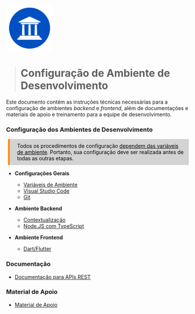 <p><img src="./images/mies-icon.png" width=128 /></p>

># **Configuração de Ambiente de Desenvolvimento**

Este documento contém as instruções técnicas necessárias para a configuração de ambientes _backend_ e _frontend_, além de documentações e materiais de apoio e treinamento para a equipe de desenvolvimento.
 
### Configuração dos Ambientes de Desenvolvimento
<div style="color: black; background-color: lightgrey; margin: 10px 5px; vertical-align: middle; padding:10px 10px 10px 20px; border-radius: 2px; border-left: 5px solid darkorange">
Todos os procedimentos de configuração <u>dependem das variáveis de ambiente</u>. Portanto, sua configuração deve ser realizada antes de todas as outras etapas.
</div>

- **Configurações Gerais**
  - [Variáveis de Ambiente](common/env.md)
  - [Visual Studio Code](common/vscode.md)
  - [Git](common/git.md)

- **Ambiente Backend**
   - [Contextualização](backend/backend.md)
   - [Node.JS com TypeScript](backend/backend-ts.md)

- **Ambiente Frontend**
  - [Dart/Flutter](frontend/frontend-flutter.md)

### Documentação
- [Documentação para APIs REST](openapi/mies_api.yaml)

### Material de Apoio
- [Material de Apoio](common/resources.md)
